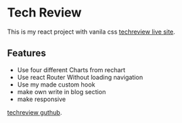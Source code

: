 # Tech Review 

This is my react project with vanila css [techreview live site](https://techreview.netlify.app/).

## Features

* Use four different Charts from rechart 
* Use react Router Without loading navigation 
* Use my made custom hook 
* make own write in blog section
* make responsive

[techreview guthub](https://github.com/programming-hero-web-course-4/product-analysis-website-Cihsan).

